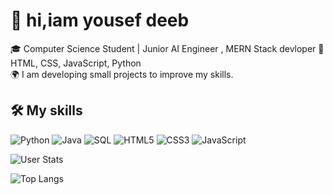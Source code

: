 # 👋 hi,iam yousef deeb

🎓 Computer Science Student | Junior AI Engineer , MERN Stack devloper
🔧  HTML, CSS, JavaScript, Python  
🌍 I am developing small projects to improve my skills.

## 🛠️ My skills

![Python](https://img.shields.io/badge/python-3670A0?style=for-the-badge&logo=python&logoColor=white )
![Java](https://img.shields.io/badge/java-%23ED8B00.svg?style=for-the-badge&logo=openjdk&logoColor=white )
![SQL](https://img.shields.io/badge/sql-%23FFB6C1.svg?style=for-the-badge&logo=mysql&logoColor=white )
![HTML5](https://img.shields.io/badge/html5-%23E34F26.svg?style=for-the-badge&logo=html5&logoColor=white )
![CSS3](https://img.shields.io/badge/css3-%231572B6.svg?style=for-the-badge&logo=css3&logoColor=white )
![JavaScript](https://img.shields.io/badge/javascript-%23F7DF1E.svg?style=for-the-badge&logo=javascript&logoColor=black )

![User Stats](https://github-readme-stats.vercel.app/api?username=yousefdeeb-112004&show_icons=true&theme=radical )

![Top Langs](https://github-readme-stats.vercel.app/api/top-langs/?username=yousefdeeb-112004&theme=dracula )
